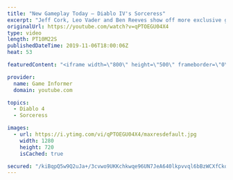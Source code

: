 ```yaml
---
title: "New Gameplay Today – Diablo IV's Sorceress"
excerpt: "Jeff Cork, Leo Vader and Ben Reeves show off more exclusive gameplay of Diablo IV, which can be viewed without commentary at ..."
originalUrl: https://youtube.com/watch?v=qPTOEGU04X4
type: video
length: PT10M22S
publishedDateTime: 2019-11-06T18:00:06Z
heat: 53

featuredContent: "<iframe width=\"800\" height=\"500\" frameborder=\"0\" src=\"https://www.youtube.com/embed/qPTOEGU04X4\" allow=\"accelerometer; autoplay; encrypted-media; gyroscope; picture-in-picture\" allowfullscreen></iframe>"

provider:
  name: Game Informer
  domain: youtube.com

topics:
  - Diablo 4
  - Sorceress

images:
  - url: https://i.ytimg.com/vi/qPTOEGU04X4/maxresdefault.jpg
    width: 1280
    height: 720
    isCached: true

secured: "/kiBqpQ5w9Q2uJa+/3cvwo9UKKchkwqe96UN7JeA640lkpvvql6bBzWCXfCkqn9tHTfWYIuG+/uEUrg5I6Uk0CVpewkwrsJA7Xv00gtRgvWzHqWEFSYwswP4ZUaGW4tjIxhB83v6w7YpMXs7aVMvq0/Xz2UXvyS/WG8UZi48xGUQmJKsS3tsJTcn0GO1o6V8OWWQbCroGUhutc0mUxAjtv2QJGH4T2dWjDwzOQc43cQkLSZQNE/b9S06se12ojNYGfZ4+HfW10auz/7BQVKjHSYSOpjT8SX2B3JrXcoqV9oekxXnAGwV+wFi+78KnlhQlmWIMTjw9+M2PivgoZILe6UqtGFyEr7ppVO8SRmdaa0YJZvA26Wve1cFmKoGVKNYjvFbnVbdclmINzatvZZJ3mxvp+zjgYClPgvJi7xvOKjW6Iq4i31wALZ+vE1Nxwov;IlQzZIZ8wbp7O1dk8KhEfg=="
---
```


